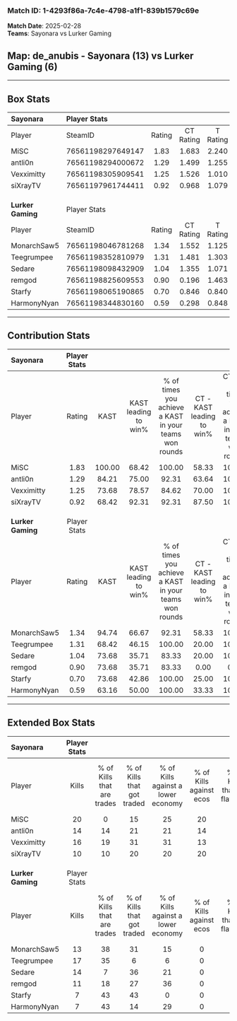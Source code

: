 ### Match ID: 1-4293f86a-7c4e-4798-a1f1-839b1579c69e  
**Match Date**: 2025-02-28  
**Teams**: Sayonara vs Lurker Gaming  

## **Map**: de_anubis - Sayonara (13) vs Lurker Gaming (6)  
---  

## Box Stats  

| **Sayonara**      | Player Stats      |        |           |          |        |       |       |         |        |      |     |
| :- | :- | :-: | :-: | :-: | :-: | :-: | :-: | :-: | :-: | :-: | :-: |
| Player            | SteamID           | Rating | CT Rating | T Rating |  KAST  |  ADR  | Kills | Assists | Deaths | K/D  | HS% |
| MiSC              | 76561198297649147 |  1.83  |   1.683   |  2.240   | 100.00 | 104.7 |  20   |    8    |   9    | 2.22 | 55  |
| antli0n           | 76561198294000672 |  1.29  |   1.499   |  1.255   | 84.21  | 78.0  |  14   |    7    |   11   | 1.27 | 42  |
| Vexximitty        | 76561198305909541 |  1.25  |   1.526   |  1.010   | 73.68  | 83.1  |  16   |    4    |   13   | 1.23 | 43  |
| siXrayTV          | 76561197961744411 |  0.92  |   0.968   |  1.079   | 68.42  | 67.1  |  10   |    5    |   12   | 0.83 | 50  |
|                   |                   |        |           |          |        |       |       |         |        |      |     |
|                   |                   |        |           |          |        |       |       |         |        |      |     |
|                   |                   |        |           |          |        |       |       |         |        |      |     |
| **Lurker Gaming** | Player Stats      |        |           |          |        |       |       |         |        |      |     |
| Player            | SteamID           | Rating | CT Rating | T Rating |  KAST  |  ADR  | Kills | Assists | Deaths | K/D  | HS% |
| MonarchSaw5       | 76561198046781268 |  1.34  |   1.552   |  1.125   | 94.74  | 79.0  |  13   |    9    |   11   | 1.18 | 46  |
| Teegrumpee        | 76561198352810979 |  1.31  |   1.481   |  1.303   | 68.42  | 92.3  |  17   |    3    |   12   | 1.42 | 23  |
| Sedare            | 76561198098432909 |  1.04  |   1.355   |  1.071   | 73.68  | 78.2  |  14   |    5    |   17   | 0.82 | 64  |
| remgod            | 76561198825609553 |  0.90  |   0.196   |  1.463   | 73.68  | 72.6  |  11   |    4    |   16   | 0.69 | 27  |
| Starfy            | 76561198065190865 |  0.70  |   0.846   |  0.840   | 73.68  | 41.0  |   7   |    3    |   13   | 0.54 | 57  |
| HarmonyNyan       | 76561198344830160 |  0.59  |   0.298   |  0.848   | 63.16  | 47.9  |   7   |    3    |   15   | 0.47 | 57  |
---  

## Contribution Stats  

| **Sayonara**      | Player Stats |        |                      |                                                        |                           |                                                             |                          |                                                            |
| :- | :-: | :-: | :-: | :-: | :-: | :-: | :-: | :-: |
| Player            |    Rating    |  KAST  | KAST leading to win% | % of times you achieve a KAST in your teams won rounds | CT - KAST leading to win% | CT - % of times you achieve a KAST in your teams won rounds | T - KAST leading to win% | T - % of times you achieve a KAST in your teams won rounds |
| MiSC              |     1.83     | 100.00 |        68.42         |                         100.00                         |           58.33           |                           100.00                            |          85.71           |                           100.00                           |
| antli0n           |     1.29     | 84.21  |        75.00         |                         92.31                          |           63.64           |                           100.00                            |          100.00          |                           83.33                            |
| Vexximitty        |     1.25     | 73.68  |        78.57         |                         84.62                          |           70.00           |                           100.00                            |          100.00          |                           66.67                            |
| siXrayTV          |     0.92     | 68.42  |        92.31         |                         92.31                          |           87.50           |                           100.00                            |          100.00          |                           83.33                            |
|                   |              |        |                      |                                                        |                           |                                                             |                          |                                                            |
|                   |              |        |                      |                                                        |                           |                                                             |                          |                                                            |
|                   |              |        |                      |                                                        |                           |                                                             |                          |                                                            |
| **Lurker Gaming** | Player Stats |        |                      |                                                        |                           |                                                             |                          |                                                            |
| Player            |    Rating    |  KAST  | KAST leading to win% | % of times you achieve a KAST in your teams won rounds | CT - KAST leading to win% | CT - % of times you achieve a KAST in your teams won rounds | T - KAST leading to win% | T - % of times you achieve a KAST in your teams won rounds |
| MonarchSaw5       |     1.34     | 94.74  |        66.67         |                         92.31                          |           58.33           |                           100.00                            |          83.33           |                           83.33                            |
| Teegrumpee        |     1.31     | 68.42  |        46.15         |                         100.00                         |           20.00           |                           100.00                            |          62.50           |                           100.00                           |
| Sedare            |     1.04     | 73.68  |        35.71         |                         83.33                          |           20.00           |                           100.00                            |          44.44           |                           80.00                            |
| remgod            |     0.90     | 73.68  |        35.71         |                         83.33                          |           0.00            |                            0.00                             |          45.45           |                           100.00                           |
| Starfy            |     0.70     | 73.68  |        42.86         |                         100.00                         |           25.00           |                           100.00                            |          50.00           |                           100.00                           |
| HarmonyNyan       |     0.59     | 63.16  |        50.00         |                         100.00                         |           33.33           |                           100.00                            |          55.56           |                           100.00                           |
---  

## Extended Box Stats  

| **Sayonara**      | Player Stats |                            |                            |                                    |                         |                              |                                 |        |                             |                                     |                          |                               |                            |
| :- | :-: | :-: | :-: | :-: | :-: | :-: | :-: | :-: | :-: | :-: | :-: | :-: | :-: |
| Player            |    Kills     | % of Kills that are trades | % of Kills that got traded | % of Kills against a lower economy | % of Kills against ecos | % of Kills that are flawless | % of Kills that are close duels | Deaths | % of Deaths that get traded | % of Deaths against a lower economy | % of Deaths against ecos | % of Deaths that are flawless | % of Deaths that are close |
| MiSC              |      20      |             0              |             15             |                 25                 |           20            |              70              |                5                |   9    |             22              |                 22                  |            0             |              56               |             11             |
| antli0n           |      14      |             14             |             21             |                 21                 |           14            |              86              |                0                |   11   |             27              |                 18                  |            0             |              73               |             0              |
| Vexximitty        |      16      |             19             |             31             |                 31                 |           13            |              69              |                6                |   13   |             23              |                 23                  |            15            |              77               |             0              |
| siXrayTV          |      10      |             10             |             20             |                 20                 |           20            |              80              |               10                |   12   |             25              |                 17                  |            8             |              58               |             0              |
|                   |              |                            |                            |                                    |                         |                              |                                 |        |                             |                                     |                          |                               |                            |
|                   |              |                            |                            |                                    |                         |                              |                                 |        |                             |                                     |                          |                               |                            |
|                   |              |                            |                            |                                    |                         |                              |                                 |        |                             |                                     |                          |                               |                            |
| **Lurker Gaming** | Player Stats |                            |                            |                                    |                         |                              |                                 |        |                             |                                     |                          |                               |                            |
| Player            |    Kills     | % of Kills that are trades | % of Kills that got traded | % of Kills against a lower economy | % of Kills against ecos | % of Kills that are flawless | % of Kills that are close duels | Deaths | % of Deaths that get traded | % of Deaths against a lower economy | % of Deaths against ecos | % of Deaths that are flawless | % of Deaths that are close |
| MonarchSaw5       |      13      |             38             |             31             |                 15                 |            0            |              54              |               15                |   11   |             18              |                 18                  |            9             |              27               |             0              |
| Teegrumpee        |      17      |             35             |             6              |                 6                  |            0            |              65              |                0                |   12   |             17              |                  8                  |            0             |              75               |             8              |
| Sedare            |      14      |             7              |             36             |                 21                 |            0            |              43              |                0                |   17   |             29              |                 18                  |            0             |              65               |             0              |
| remgod            |      11      |             18             |             27             |                 36                 |            0            |              73              |                0                |   16   |             19              |                 13                  |            0             |              75               |             13             |
| Starfy            |      7       |             43             |             43             |                 0                  |            0            |              57              |               14                |   13   |             38              |                  8                  |            0             |              62               |             8              |
| HarmonyNyan       |      7       |             43             |             14             |                 29                 |            0            |              43              |                0                |   15   |             13              |                 13                  |            0             |              73               |             7              |
